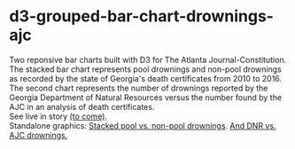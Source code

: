 # d3-grouped-bar-chart-drownings-ajc
Two reponsive bar charts built with D3 for The Atlanta Journal-Constitution. The stacked bar chart represents pool drownings and non-pool drownings as recorded by the state of Georgia's death certificates from 2010 to 2016. The second chart represents the number of drownings reported by the Georgia Department of Natural Resources versus the number found by the AJC in an analysis of death certificates.</br>
See live in story <a href="#">(to come)</a>.</br>
Standalone graphics: <a href="https://s3.amazonaws.com/ajcnewsapps/2017/drownings-pool-nonpool/index.html">Stacked pool vs. non-pool drownings</a>. <a href="https://www.nytsyn.com/images/graphics?channel_id=60&page=3">And DNR vs. AJC drownings.</a> 
</br>
</br>

